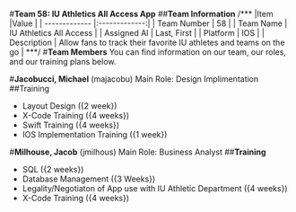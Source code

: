 #**Team 58: IU Athletics All Access App**
##**Team Information**
/***
|Item           |Value          |
| ------------- |:-------------:| 
| Team Number   | 58            |
| Team Name     | IU Athletics All Access |
| Assigned AI   | Last, First   |
| Platform      | IOS           |
| Description   | Allow fans to track their favorite IU athletes and teams on the go |
***/
#**Team Members**
You can find information on our team, our roles, and our training plans below.

#**Jacobucci, Michael** (majacobu)
Main Role: Design Implimentation
##Training
- Layout Design ({2 week})
- X-Code Training ({4 weeks}) 
- Swift Training ({4 weeks})
- IOS Implementation Training ({1 week})

#**Milhouse, Jacob** (jmilhous)
Main Role: Business Analyst
##**Training**
- SQL ({2 weeks})
- Database Management ({3 Weeks})
- Legality/Negotiaton of App use with IU Athletic Department ({4 weeks})
- X-Code Training ({4 weeks})
